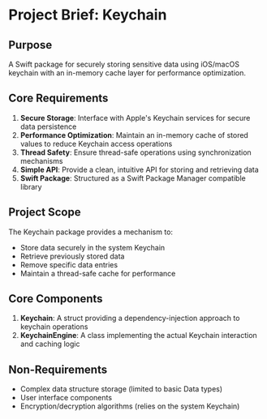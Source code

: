 # Project Brief: Keychain

## Purpose

A Swift package for securely storing sensitive data using iOS/macOS keychain with an in-memory cache layer for performance optimization.

## Core Requirements

1. **Secure Storage**: Interface with Apple's Keychain services for secure data persistence
2. **Performance Optimization**: Maintain an in-memory cache of stored values to reduce Keychain access operations
3. **Thread Safety**: Ensure thread-safe operations using synchronization mechanisms
4. **Simple API**: Provide a clean, intuitive API for storing and retrieving data
5. **Swift Package**: Structured as a Swift Package Manager compatible library

## Project Scope

The Keychain package provides a mechanism to:
- Store data securely in the system Keychain
- Retrieve previously stored data
- Remove specific data entries
- Maintain a thread-safe cache for performance

## Core Components

1. **Keychain**: A struct providing a dependency-injection approach to keychain operations
2. **KeychainEngine**: A class implementing the actual Keychain interaction and caching logic

## Non-Requirements

- Complex data structure storage (limited to basic Data types)
- User interface components
- Encryption/decryption algorithms (relies on the system Keychain)
